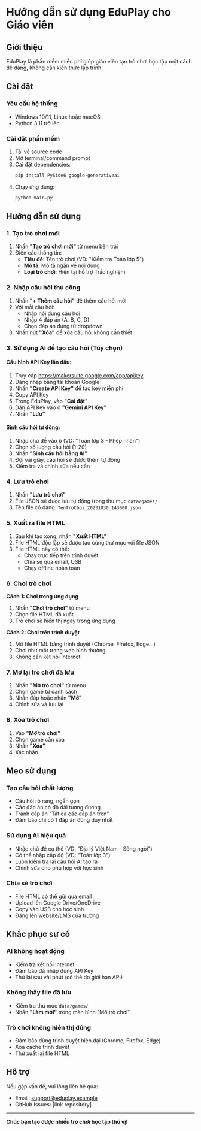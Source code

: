 # Hướng dẫn sử dụng EduPlay cho Giáo viên

## Giới thiệu

EduPlay là phần mềm miễn phí giúp giáo viên tạo trò chơi học tập một cách dễ dàng, không cần kiến thức lập trình.

## Cài đặt

### Yêu cầu hệ thống
- Windows 10/11, Linux hoặc macOS
- Python 3.11 trở lên

### Cài đặt phần mềm

1. Tải về source code
2. Mở terminal/command prompt
3. Cài đặt dependencies:
   ```bash
   pip install PySide6 google-generativeai
   ```
4. Chạy ứng dụng:
   ```bash
   python main.py
   ```

## Hướng dẫn sử dụng

### 1. Tạo trò chơi mới

1. Nhấn **"Tạo trò chơi mới"** từ menu bên trái
2. Điền các thông tin:
   - **Tiêu đề**: Tên trò chơi (VD: "Kiểm tra Toán lớp 5")
   - **Mô tả**: Mô tả ngắn về nội dung
   - **Loại trò chơi**: Hiện tại hỗ trợ Trắc nghiệm

### 2. Nhập câu hỏi thủ công

1. Nhấn **"+ Thêm câu hỏi"** để thêm câu hỏi mới
2. Với mỗi câu hỏi:
   - Nhập nội dung câu hỏi
   - Nhập 4 đáp án (A, B, C, D)
   - Chọn đáp án đúng từ dropdown
3. Nhấn nút **"Xóa"** để xóa câu hỏi không cần thiết

### 3. Sử dụng AI để tạo câu hỏi (Tùy chọn)

#### Cấu hình API Key lần đầu:

1. Truy cập https://makersuite.google.com/app/apikey
2. Đăng nhập bằng tài khoản Google
3. Nhấn **"Create API Key"** để tạo key miễn phí
4. Copy API Key
5. Trong EduPlay, vào **"Cài đặt"**
6. Dán API Key vào ô **"Gemini API Key"**
7. Nhấn **"Lưu"**

#### Sinh câu hỏi tự động:

1. Nhập chủ đề vào ô (VD: "Toán lớp 3 - Phép nhân")
2. Chọn số lượng câu hỏi (1-20)
3. Nhấn **"Sinh câu hỏi bằng AI"**
4. Đợi vài giây, câu hỏi sẽ được thêm tự động
5. Kiểm tra và chỉnh sửa nếu cần

### 4. Lưu trò chơi

1. Nhấn **"Lưu trò chơi"**
2. File JSON sẽ được lưu tự động trong thư mục `data/games/`
3. Tên file có dạng: `TenTroChoi_20231030_143000.json`

### 5. Xuất ra file HTML

1. Sau khi tạo xong, nhấn **"Xuất HTML"**
2. File HTML độc lập sẽ được tạo cùng thư mục với file JSON
3. File HTML này có thể:
   - Chạy trực tiếp trên trình duyệt
   - Chia sẻ qua email, USB
   - Chạy offline hoàn toàn

### 6. Chơi trò chơi

**Cách 1: Chơi trong ứng dụng**
1. Nhấn **"Chơi trò chơi"** từ menu
2. Chọn file HTML đã xuất
3. Trò chơi sẽ hiển thị ngay trong ứng dụng

**Cách 2: Chơi trên trình duyệt**
1. Mở file HTML bằng trình duyệt (Chrome, Firefox, Edge...)
2. Chơi như một trang web bình thường
3. Không cần kết nối Internet

### 7. Mở lại trò chơi đã lưu

1. Nhấn **"Mở trò chơi"** từ menu
2. Chọn game từ danh sách
3. Nhấn đúp hoặc nhấn **"Mở"**
4. Chỉnh sửa và lưu lại

### 8. Xóa trò chơi

1. Vào **"Mở trò chơi"**
2. Chọn game cần xóa
3. Nhấn **"Xóa"**
4. Xác nhận

## Mẹo sử dụng

### Tạo câu hỏi chất lượng
- Câu hỏi rõ ràng, ngắn gọn
- Các đáp án có độ dài tương đương
- Tránh đáp án "Tất cả các đáp án trên"
- Đảm bảo chỉ có 1 đáp án đúng duy nhất

### Sử dụng AI hiệu quả
- Nhập chủ đề cụ thể (VD: "Địa lý Việt Nam - Sông ngòi")
- Có thể nhập cấp độ (VD: "Toán lớp 3")
- Luôn kiểm tra lại câu hỏi AI tạo ra
- Chỉnh sửa cho phù hợp với học sinh

### Chia sẻ trò chơi
- File HTML có thể gửi qua email
- Upload lên Google Drive/OneDrive
- Copy vào USB cho học sinh
- Đăng lên website/LMS của trường

## Khắc phục sự cố

### AI không hoạt động
- Kiểm tra kết nối Internet
- Đảm bảo đã nhập đúng API Key
- Thử lại sau vài phút (có thể do giới hạn API)

### Không thấy file đã lưu
- Kiểm tra thư mục `data/games/`
- Nhấn **"Làm mới"** trong màn hình "Mở trò chơi"

### Trò chơi không hiển thị đúng
- Đảm bảo dùng trình duyệt hiện đại (Chrome, Firefox, Edge)
- Xóa cache trình duyệt
- Thử xuất lại file HTML

## Hỗ trợ

Nếu gặp vấn đề, vui lòng liên hệ qua:
- Email: support@eduplay.example
- GitHub Issues: [link repository]

---

**Chúc bạn tạo được nhiều trò chơi học tập thú vị!**
